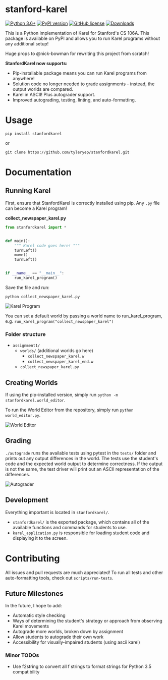 # stanford-karel
[![Python 3.6+](https://img.shields.io/badge/python-3.6+-blue.svg)](https://www.python.org/downloads/release/python-360/)
[![PyPI version](https://badge.fury.io/py/stanfordkarel.svg)](https://badge.fury.io/py/stanfordkarel)
[![GitHub license](https://img.shields.io/github/license/TylerYep/stanford-karel)](https://github.com/TylerYep/stanford-karel/blob/master/LICENSE)
[![Downloads](https://pepy.tech/badge/stanfordkarel)](https://pepy.tech/project/stanfordkarel)

This is a Python implementation of Karel for Stanford's CS 106A. This package is available on PyPI and allows you to run Karel programs without any additional setup!

Huge props to @nick-bowman for rewriting this project from scratch!

**StanfordKarel now supports:**
- Pip-installable package means you can run Karel programs from anywhere!
- Solution code no longer needed to grade assignments - instead, the output worlds are compared.
- Karel in ASCII! Plus autograder support.
- Improved autograding, testing, linting, and auto-formatting.


# Usage
`pip install stanfordkarel`

or

`git clone https://github.com/tyleryep/stanfordkarel.git`


# Documentation
## Running Karel
First, ensure that StanfordKarel is correctly installed using pip.
Any `.py` file can become a Karel program!

**collect_newspaper_karel.py**
```python
from stanfordkarel import *


def main():
    """ Karel code goes here! """
    turnLeft()
    move()
    turnLeft()


if __name__ == "__main__":
    run_karel_program()
```

Save the file and run:
```
python collect_newspaper_karel.py
```

![Karel Program](images/karel_program.png)


You can set a default world by passing a world name to run_karel_program, e.g. `run_karel_program("collect_newspaper_karel")`

### Folder structure
- `assignment1/`
    - `worlds/` (additional worlds go here)
        - `collect_newspaper_karel.w`
        - `collect_newspaper_karel_end.w`
    - `collect_newspaper_karel.py`


## Creating Worlds
If using the pip-installed version, simply run `python -m stanfordkarel.world_editor`.

To run the World Editor from the repository, simply run `python world_editor.py`.

![World Editor](images/world_editor.png)


## Grading
`./autograde` runs the available tests using pytest in the `tests/` folder and prints out any output differences in the world.
The tests use the student's code and the expected world output to determine correctness. If the output is not the same, the test driver will print out an ASCII representation of the differences.

![Autograder](images/autograder.png)


## Development
Everything important is located in `stanfordkarel/`.

- `stanfordkarel/` is the exported package, which contains all of the available functions and commands for students to use.
- `karel_application.py` is responsible for loading student code and displaying it to the screen.


# Contributing
All issues and pull requests are much appreciated! To run all tests and other auto-formatting tools, check out `scripts/run-tests`.


## Future Milestones
In the future, I hope to add:
- Automatic style checking
- Ways of determining the student's strategy or approach from observing Karel movements
- Autograde more worlds, broken down by assignment
- Allow students to autograde their own work
- Accessibility for visually-impaired students (using ascii karel)

### Minor TODOs
- Use f2string to convert all f strings to format strings for Python 3.5 compatibility
